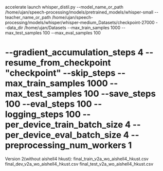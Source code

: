 accelerate launch whisper_distil.py --model_name_or_path /home/ujan/speech-processing/models/pretrained_models/whisper-small --teacher_name_or_path /home/ujan/speech-processing/models/whisper/whisper-medium_Datasets/checkpoint-27000 --data_dir /home/ujan/Datasets --max_train_samples 1000 --max_test_samples 100 --max_eval_samples 100
# --gradient_accumulation_steps 4 --resume_from_checkpoint "checkpoint" --skip_steps --max_train_samples 1000 --max_test_samples 100 --save_steps 100 --eval_steps 100 --logging_steps 100 --per_device_train_batch_size 4 --per_device_eval_batch_size 4 --preprocessing_num_workers 1

Version 2(without aishell4 hkust):
final_train_v2a_wo_aishell4_hkust.csv
final_dev_v2a_wo_aishell4_hkust.csv
final_test_v2a_wo_aishell4_hkust.csv
